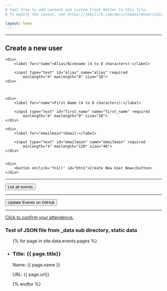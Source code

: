 ```yaml
---
# Feel free to add content and custom Front Matter to this file.
# To modify the layout, see https://jekyllrb.com/docs/themes/#overriding-theme-defaults

layout: home
---
```


<head>
    <meta charset="UTF-8">
    <meta name="viewport" content="width=device-width, initial-scale=1.0">
  <meta http-equiv="X-UA-Compatible" content="ie=edge">
  <title>myEvent v0.01</title>
  <script type="text/javascript">

  function fn1(){
    var alias = document.getElementById("alias").value;
    var first_name = document.getElementById("first_name").value;
    var email_main = document.getElementById("emailmain").value;
    newUserData(alias, first_name, email_main)
    
  }

  function eventsListAll(){
        let results = getEventsAll();
        console.log("Returned : ", results)
  }
</script>

  <link rel="stylesheet" href="app.css">
  <!-- <script src="xhr.js" defer></script> -->
    <script src="https://cdn.jsdelivr.net/npm/axios/dist/axios.min.js"></script> 
    <script src="axios.js" defer></script>
</head>


<!-- <div>
    <iframe class="airtable-embed" 
    src="https://airtable.com/embed/shrBSmLOgJHQrQrD0?backgroundColor=cyan&viewControls=on" 
    frameborder="0" 
    onmousewheel="" 
    width="100%" 
    height="533" 
    style="background: transparent; border: 1px solid #ccc;">
    </iframe>
</div> -->

<!-- <div>
    <div>
    <h2>Create a new EVENT</h2>
        <iframe class="airtable-embed" 
        src="https://airtable.com/embed/shrfnIYiwoJaom0g9?backgroundColor=cyan" 
        frameborder="0" 
        onmousewheel="" 
        width="100%" height="800" 
        style="background: transparent; border: 1px solid #ccc;">
        </iframe>
    </div>

  
</div> -->

<hr>

<div>
<h2>Create a new user</h2>

    <div>
        <label for="name">Alias/Nickname (4 to 8 characters):</label>

        <input type="text" id="alias" name="alias" required
            minlength="4" maxlength="8" size="10">
    <div>



    <div>
        <label for="name">First Name (4 to 8 characters):</label>

        <input type="text" id="first_name" name="first_name" required
            minlength="4" maxlength="8" size="10">
    </div>

    <div>
        <label for="emailmain">Email:</label>

        <input type="text" id="emailmain" name="emailmain" required
            minlength="4" maxlength="120" size="40">
    </div>


    <div>
        <button onclick='fn1()' id="btn1">Create New User Now</button>
    </div>
</div>

<hr>

<div>
    <button onclick='eventsListAll()' id="btn2">List all events</button>
</div>

<hr>


<div>
    <button onclick='updateEvents()' id="btn3">Update Events on GitHub</button>
</div>

<hr>

<div>
    <a href="https://airtable.com/shrEHeEsIbilPyjwI">Click to confirm your attendence.</a>
</div>

<!-- <section id="control-center">
    <button id="get-btn">GET Data</button>
    <button id="post-btn">POST Data</button>
  </section> -->

  <h3>Test of JSON file from _data sub directory, static data</h3>
  <ul>
  {% for page in site.data.events.pages %}
  <li>
      <h3>Title: {{ page.title}}</h3>
      <p>Name: {{ page.name }}</p>
      <p>URL: {{ page.url}}</p>
  </li>

  {% endfor %}
    </ul>


